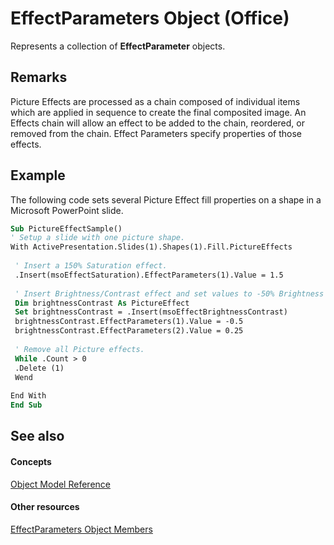 
# EffectParameters Object (Office)

Represents a collection of  **EffectParameter** objects.


## Remarks

Picture Effects are processed as a chain composed of individual items which are applied in sequence to create the final composited image. An Effects chain will allow an effect to be added to the chain, reordered, or removed from the chain. Effect Parameters specify properties of those effects.


## Example

The following code sets several Picture Effect fill properties on a shape in a Microsoft PowerPoint slide.


```vb
Sub PictureEffectSample() 
' Setup a slide with one picture shape. 
With ActivePresentation.Slides(1).Shapes(1).Fill.PictureEffects 
 
 ' Insert a 150% Saturation effect. 
 .Insert(msoEffectSaturation).EffectParameters(1).Value = 1.5 
 
 ' Insert Brightness/Contrast effect and set values to -50% Brightness and +25% Contrast. 
 Dim brightnessContrast As PictureEffect 
 Set brightnessContrast = .Insert(msoEffectBrightnessContrast) 
 brightnessContrast.EffectParameters(1).Value = -0.5 
 brightnessContrast.EffectParameters(2).Value = 0.25 
 
 ' Remove all Picture effects. 
 While .Count > 0 
 .Delete (1) 
 Wend 
 
End With 
End Sub
```


## See also


#### Concepts


[Object Model Reference](499c789a-aba2-0fad-649a-0ea964cd3b5e.md)
#### Other resources


[EffectParameters Object Members](220226ed-74d2-b95f-1efc-48d09b9aaf86.md)